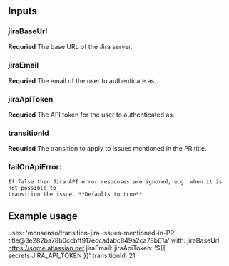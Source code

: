 #

## Inputs   

### jiraBaseUrl

**Requried** The base URL of the Jira server.

### jiraEmail

**Requried** The email of the user to authenticate as.

### jiraApiToken

**Requried** The API token for the user to authenticated as.

### transitionId

**Requried** The transition to apply to issues mentioned in the PR title.

### failOnApiError:
    If false then Jira API error responses are ignored, e.g. when it is not possible to
    transition the issue. **Defaults to true**

## Example usage

uses: 'monsenso/transition-jira-issues-mentioned-in-PR-title@3e282ba78b0ccbff917eccadabc849a2ca78b61a'
with:
  jiraBaseUrl: https://some.atlassian.net
  jiraEmail: <jira-user-email>
  jiraApiToken: '${{ secrets.JIRA_API_TOKEN }}'
  transitionId: 21
